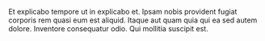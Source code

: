 Et explicabo tempore ut in explicabo et.
Ipsam nobis provident fugiat corporis rem quasi eum est aliquid.
Itaque aut quam quia qui ea sed autem dolore.
Inventore consequatur odio.
Qui mollitia suscipit est.